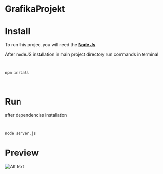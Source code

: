 # GrafikaProjekt
# Install

To run this project you will need the [**Node Js**](https://nodejs.org/download/release/v16.17.0/)

After nodeJS installation in main project directory run commands in terminal

<br>

```npm install``` 

<br>

# Run

after dependencies installation

<br>

```node server.js```

# Preview

![Alt text](demo.png?raw=true "Title")

